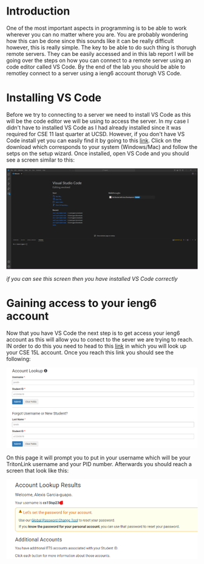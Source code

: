 # Introduction 
One of the most important aspects in programming is to be able to work wherever you can no matter where you are. You are probably wondering how this can be done 
since this sounds like it can be really difficult however, this is really simple. The key to be able to do such thing is thorugh remote servers. They can be easily 
accessed and in this lab report I will be going over the steps on how you can connect to a remote server using an code editor called VS Code. By the end of the lab 
you should be able to remotley connect to a server using a ieng6 account thorugh VS Code.

# Installing VS Code
Before we try to connecting to a server we need to install VS Code as this will be the code editor we will be using to access the server. In my case I didn't have 
to installed VS Code as I had already installed since it was required for CSE 11 last quarter at UCSD. However, if you don't have VS Code install yet you can easily 
find it by going to this [link](https://code.visualstudio.com/). Click on the download which corresponds to your system (Windows/Mac) and follow the setps on the setup 
wizard. Once installed, open VS Code and you should see a screen similar to this:

![Image](VSCode_Screenshot.png)

*if you can see this screen then you have installed VS Code correctly*

# Gaining access to your ieng6 account
Now that you have VS Code the next step is to get access your ieng6 account as this will allow you to conect to the sever we are trying to reach. IN order to do this
you need to head to this [link](https://sdacs.ucsd.edu/~icc/index.php) in which you will look up your CSE 15L account. Once you reach this link you should see the following:

![Image](Account.png) 

On this page it will prompt you to put in your username which will be your TritonLink username and your PID number. Afterwards you should reach a screen that look like this:

![Image](id1.png)

